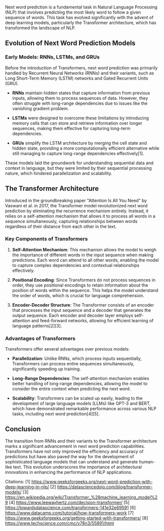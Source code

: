 Next word prediction is a fundamental task in Natural Language Processing (NLP) that involves predicting the most likely word to follow a given sequence of words. This task has evolved significantly with the advent of deep learning models, particularly the Transformer architecture, which has transformed the landscape of NLP.

## Evolution of Next Word Prediction Models

### Early Models: RNNs, LSTMs, and GRUs

Before the introduction of Transformers, next word prediction was primarily handled by Recurrent Neural Networks (RNNs) and their variants, such as Long Short-Term Memory (LSTM) networks and Gated Recurrent Units (GRU). 

- **RNNs** maintain hidden states that capture information from previous inputs, allowing them to process sequences of data. However, they often struggle with long-range dependencies due to issues like the vanishing gradient problem.

- **LSTMs** were designed to overcome these limitations by introducing memory cells that can store and retrieve information over longer sequences, making them effective for capturing long-term dependencies.

- **GRUs** simplify the LSTM architecture by merging the cell state and hidden state, providing a more computationally efficient alternative while still managing to capture long-range dependencies effectively[1].

These models laid the groundwork for understanding sequential data and context in language, but they were limited by their sequential processing nature, which hindered parallelization and scalability.

## The Transformer Architecture

Introduced in the groundbreaking paper "Attention Is All You Need" by Vaswani et al. in 2017, the Transformer model revolutionized next word prediction by eliminating the recurrence mechanism entirely. Instead, it relies on a self-attention mechanism that allows it to process all words in a sequence simultaneously, capturing relationships between words regardless of their distance from each other in the text.

### Key Components of Transformers

1. **Self-Attention Mechanism**: This mechanism allows the model to weigh the importance of different words in the input sequence when making predictions. Each word can attend to all other words, enabling the model to capture complex dependencies and contextual relationships effectively.

2. **Positional Encoding**: Since Transformers do not process sequences in order, they use positional encodings to retain information about the position of words within the sequence. This helps the model understand the order of words, which is crucial for language comprehension.

3. **Encoder-Decoder Structure**: The Transformer consists of an encoder that processes the input sequence and a decoder that generates the output sequence. Each encoder and decoder layer employs self-attention and feed-forward networks, allowing for efficient learning of language patterns[2][3].

### Advantages of Transformers

Transformers offer several advantages over previous models:

- **Parallelization**: Unlike RNNs, which process inputs sequentially, Transformers can process entire sequences simultaneously, significantly speeding up training.

- **Long-Range Dependencies**: The self-attention mechanism enables better handling of long-range dependencies, allowing the model to consider the entire context when predicting the next word.

- **Scalability**: Transformers can be scaled up easily, leading to the development of large language models (LLMs) like GPT-3 and BERT, which have demonstrated remarkable performance across various NLP tasks, including next word prediction[4][5].

## Conclusion

The transition from RNNs and their variants to the Transformer architecture marks a significant advancement in next word prediction capabilities. Transformers have not only improved the efficiency and accuracy of predictions but have also paved the way for the development of sophisticated language models that can understand and generate human-like text. This evolution underscores the importance of architectural innovations in enhancing the performance of NLP applications.

Citations:
[1] https://www.geeksforgeeks.org/next-word-prediction-with-deep-learning-in-nlp/
[2] https://datasciencedojo.com/blog/transformer-models/
[3] https://en.wikipedia.org/wiki/Transformer_%28machine_learning_model%29
[4] https://www.leewayhertz.com/decision-transformer/
[5] https://towardsdatascience.com/transformers-141e32e69591
[6] https://www.datacamp.com/tutorial/how-transformers-work
[7] https://www.geeksforgeeks.org/getting-started-with-transformers/
[8] https://www.techscience.com/cmc/v78n3/55891/html
